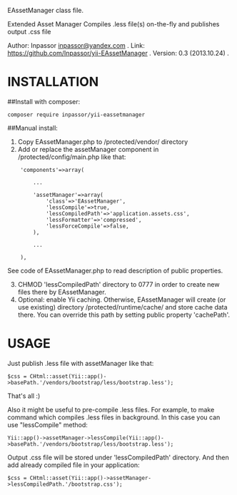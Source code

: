 EAssetManager class file.
 
Extended Asset Manager
Compiles .less file(s) on-the-fly and publishes output .css file
 
Author: Inpassor <inpassor@yandex.com> .
Link: https://github.com/Inpassor/yii-EAssetManager .
Version: 0.3 (2013.10.24) .


INSTALLATION
============

##Install with composer:

```
composer require inpassor/yii-eassetmanager
```

##Manual install:

1. Copy EAssetManager.php to /protected/vendor/ directory
2. Add or replace the assetManager component in /protected/config/main.php like that:

```
	'components'=>array(

		...

		'assetManager'=>array(
			'class'=>'EAssetManager',
			'lessCompile'=>true,
			'lessCompiledPath'=>'application.assets.css',
			'lessFormatter'=>'compressed',
			'lessForceCompile'=>false,
		),

		...

	),
```

See code of EAssetManager.php to read description of public properties.

3. CHMOD 'lessCompiledPath' directory to 0777 in order to create new files there by EAssetManager.
4. Optional: enable Yii caching. Otherwise, EAssetManager will create (or use existing) directory /protected/runtime/cache/ and store cache data there.
You can override this path by setting public property 'cachePath'.


USAGE
=====

Just publish .less file with assetManager like that:

```
$css = CHtml::asset(Yii::app()->basePath.'/vendors/bootstrap/less/bootstrap.less');
```

That's all :)


Also it might be useful to pre-compile .less files. For example, to make command which compiles .less files in background.
In this case you can use "lessCompile" method:

```
Yii::app()->assetManager->lessCompile(Yii::app()->basePath.'/vendors/bootstrap/less/bootstrap.less');
```

Output .css file will be stored under 'lessCompiledPath' directory.
And then add already compiled file in your application:

```
$css = CHtml::asset(Yii::app()->assetManager->lessCompiledPath.'/bootstrap.css');
```
